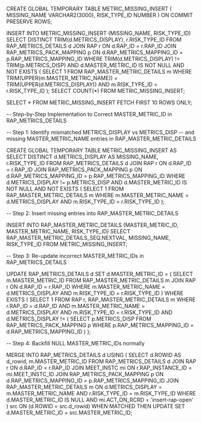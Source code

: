CREATE GLOBAL TEMPORARY TABLE METRIC_MISSING_INSERT (
    MISSING_NAME VARCHAR2(3000),
    RISK_TYPE_ID NUMBER
) ON COMMIT PRESERVE ROWS;

INSERT INTO METRIC_MISSING_INSERT (MISSING_NAME, RISK_TYPE_ID)
SELECT DISTINCT
    TRIM(d.METRICS_DISPLAY),
    r.RISK_TYPE_ID
FROM
    RAP_METRICS_DETAILS d
    JOIN RAP r ON d.RAP_ID = r.RAP_ID
    JOIN RAP_METRICS_PACK_MAPPING p ON d.RAP_METRICS_MAPPING_ID = p.RAP_METRICS_MAPPING_ID
WHERE
    TRIM(d.METRICS_DISPLAY) != TRIM(p.METRICS_DISP)
    AND d.MASTER_METRIC_ID IS NOT NULL
    AND NOT EXISTS (
        SELECT 1
        FROM RAP_MASTER_METRIC_DETAILS m
        WHERE TRIM(UPPER(m.MASTER_METRIC_NAME)) = TRIM(UPPER(d.METRICS_DISPLAY))
          AND m.RISK_TYPE_ID = r.RISK_TYPE_ID
    );
SELECT COUNT(*) FROM METRIC_MISSING_INSERT;

SELECT * FROM METRIC_MISSING_INSERT FETCH FIRST 10 ROWS ONLY;



-- Step-by-Step Implementation to Correct MASTER_METRIC_ID in RAP_METRICS_DETAILS

-- Step 1: Identify mismatched METRICS_DISPLAY vs METRICS_DISP
-- and missing MASTER_METRIC_NAME entries in RAP_MASTER_METRIC_DETAILS

CREATE GLOBAL TEMPORARY TABLE METRIC_MISSING_INSERT AS
SELECT DISTINCT d.METRICS_DISPLAY AS MISSING_NAME, r.RISK_TYPE_ID
FROM RAP_METRICS_DETAILS d
JOIN RAP r ON d.RAP_ID = r.RAP_ID
JOIN RAP_METRICS_PACK_MAPPING p ON d.RAP_METRICS_MAPPING_ID = p.RAP_METRICS_MAPPING_ID
WHERE d.METRICS_DISPLAY != p.METRICS_DISP
  AND d.MASTER_METRIC_ID IS NOT NULL
  AND NOT EXISTS (
    SELECT 1 FROM RAP_MASTER_METRIC_DETAILS m
    WHERE m.MASTER_METRIC_NAME = d.METRICS_DISPLAY
      AND m.RISK_TYPE_ID = r.RISK_TYPE_ID
  );

-- Step 2: Insert missing entries into RAP_MASTER_METRIC_DETAILS

INSERT INTO RAP_MASTER_METRIC_DETAILS (MASTER_METRIC_ID, MASTER_METRIC_NAME, RISK_TYPE_ID)
SELECT RAP_MASTER_METRIC_DETAILS_SEQ.NEXTVAL, MISSING_NAME, RISK_TYPE_ID
FROM METRIC_MISSING_INSERT;

-- Step 3: Re-update incorrect MASTER_METRIC_IDs in RAP_METRICS_DETAILS

UPDATE RAP_METRICS_DETAILS d
SET d.MASTER_METRIC_ID = (
  SELECT m.MASTER_METRIC_ID
  FROM RAP_MASTER_METRIC_DETAILS m
  JOIN RAP r ON d.RAP_ID = r.RAP_ID
  WHERE m.MASTER_METRIC_NAME = d.METRICS_DISPLAY
    AND m.RISK_TYPE_ID = r.RISK_TYPE_ID
)
WHERE EXISTS (
  SELECT 1
  FROM RAP r, RAP_MASTER_METRIC_DETAILS m
  WHERE r.RAP_ID = d.RAP_ID
    AND m.MASTER_METRIC_NAME = d.METRICS_DISPLAY
    AND m.RISK_TYPE_ID = r.RISK_TYPE_ID
    AND d.METRICS_DISPLAY != (
      SELECT p.METRICS_DISP
      FROM RAP_METRICS_PACK_MAPPING p
      WHERE p.RAP_METRICS_MAPPING_ID = d.RAP_METRICS_MAPPING_ID
    )
);

-- Step 4: Backfill NULL MASTER_METRIC_IDs normally

MERGE INTO RAP_METRICS_DETAILS d
USING (
    SELECT
        d.ROWID AS d_rowid,
        m.MASTER_METRIC_ID
    FROM RAP_METRICS_DETAILS d
    JOIN RAP r ON d.RAP_ID = r.RAP_ID
    JOIN MEET_INSTC mi ON r.RAP_INSTANCE_ID = mi.MEET_INSTC_ID
    JOIN RAP_METRICS_PACK_MAPPING p ON d.RAP_METRICS_MAPPING_ID = p.RAP_METRICS_MAPPING_ID
    JOIN RAP_MASTER_METRIC_DETAILS m
      ON d.METRICS_DISPLAY = m.MASTER_METRIC_NAME
     AND r.RISK_TYPE_ID = m.RISK_TYPE_ID
    WHERE d.MASTER_METRIC_ID IS NULL
      AND mi.ACT_ON_RCRD = 'insert-rap-open'
) src
ON (d.ROWID = src.d_rowid)
WHEN MATCHED THEN
UPDATE SET d.MASTER_METRIC_ID = src.MASTER_METRIC_ID;

